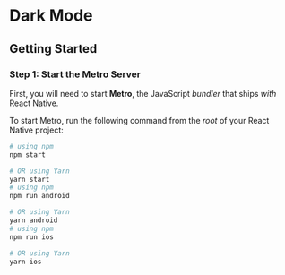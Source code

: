 # Dark Mode

## Getting Started

### Step 1: Start the Metro Server

First, you will need to start **Metro**, the JavaScript _bundler_ that ships _with_ React Native.

To start Metro, run the following command from the _root_ of your React Native project:

```bash
# using npm
npm start

# OR using Yarn
yarn start
# using npm
npm run android

# OR using Yarn
yarn android
# using npm
npm run ios

# OR using Yarn
yarn ios
